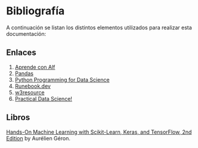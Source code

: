 # Bibliografía
A continuación se listan los distintos elementos utilizados para realizar esta documentación:

## Enlaces

1. [Aprende con Alf](https://aprendeconalf.es/)
2. [Pandas](https://pandas.pydata.org/)
3. [Python Programming for Data Science](https://www.tomasbeuzen.com/python-programming-for-data-science/README.html)
4. [Runebook.dev](https://runebook.dev/es/)
5. [w3resource](https://www.w3resource.com)
6. [Practical Data Science!](https://www.practicaldatascience.org/)

## Libros
[Hands-On Machine Learning with Scikit-Learn, Keras, and TensorFlow, 2nd Edition](https://www.oreilly.com/library/view/hands-on-machine-learning/9781492032632/) by Aurélien Géron.
    

